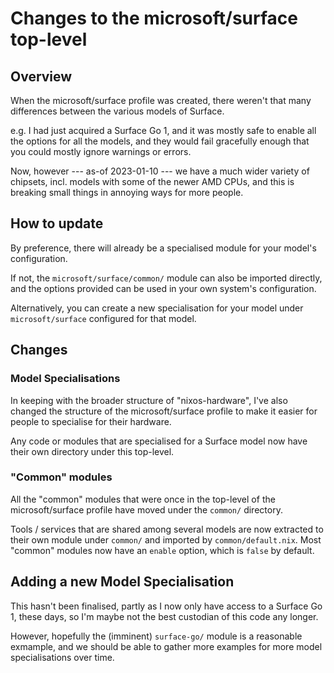 # Changes to the microsoft/surface top-level

## Overview

When the microsoft/surface profile was created, there weren't that many differences between
the various models of Surface.

e.g. I had just acquired a Surface Go 1, and it was mostly safe to enable all the options for all the
models, and they would fail gracefully enough that you could mostly ignore warnings or errors.

Now, however --- as-of 2023-01-10 --- we have a much wider variety of chipsets, incl. models with
some of the newer AMD CPUs, and this is breaking small things in annoying ways for more people.

## How to update

By preference, there will already be a specialised module for your model's configuration.

If not, the `microsoft/surface/common/` module can also be imported directly, and the options
provided can be used in your own system's configuration.

Alternatively, you can create a new specialisation for your model under `microsoft/surface`
configured for that model.

## Changes

### Model Specialisations

In keeping with the broader structure of "nixos-hardware", I've also changed the structure of the
microsoft/surface profile to make it easier for people to specialise for their hardware.

Any code or modules that are specialised for a Surface model now have their own directory under this
top-level.

### "Common" modules

All the "common" modules that were once in the top-level of the microsoft/surface profile have moved
under the `common/` directory.

Tools / services that are shared among several models are now extracted to their own module under
`common/` and imported by `common/default.nix`.
Most "common" modules now have an `enable` option, which is `false` by default.

## Adding a new Model Specialisation

This hasn't been finalised, partly as I now only have access to a Surface Go 1, these days, so I'm
maybe not the best custodian of this code any longer.

However, hopefully the (imminent) `surface-go/` module is a reasonable exmample, and we should be
able to gather more examples for more model specialisations over time.
